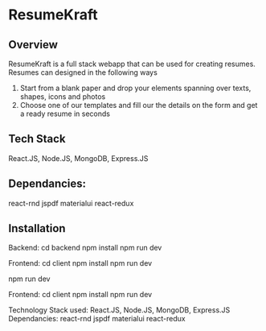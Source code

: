 # ResumeKraft



## Overview

ResumeKraft is a full stack webapp that can be used for creating resumes.
Resumes can designed in the following ways
1. Start from a blank paper and drop your elements spanning over texts, shapes, icons and photos
2. Choose one of our templates and fill our the details on the form and get a ready resume in seconds
## Tech Stack
React.JS,
Node.JS,
MongoDB,
Express.JS
## Dependancies:
react-rnd
jspdf
materialui
react-redux
## Installation
Backend:
cd backend
npm install
npm run dev

Frontend:
cd client
npm install
npm run dev


npm run dev

Frontend:
cd client
npm install
npm run dev

Technology Stack used:
React.JS,
Node.JS,
MongoDB,
Express.JS
Dependancies:
react-rnd
jspdf
materialui
react-redux
